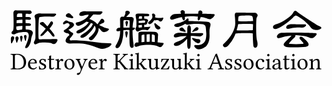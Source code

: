 <svg viewBox="0 0 210 48">
  <path d="M 4.25,35.08
           C 4.25,34.56 4.70,34.30 5.60,34.30
             6.42,34.30 7.14,34.45 7.76,34.76
             8.38,35.06 8.86,35.48 9.20,36.00
             9.54,36.52 9.79,37.08 9.95,37.67
             10.11,38.26 10.19,38.88 10.19,39.53
             10.19,40.31 10.08,40.97 9.86,41.51
             9.65,42.05 9.33,42.46 8.93,42.75
             8.52,43.03 8.08,43.23 7.61,43.36
             7.15,43.48 6.61,43.54 6.00,43.54
             5.27,43.54 4.80,43.47 4.58,43.34
             4.36,43.21 4.25,43.00 4.25,42.72
             4.25,42.72 4.25,35.08 4.25,35.08 Z
           M 1.50,33.74
           C 1.45,33.79 1.43,33.89 1.43,34.03
             1.43,34.17 1.45,34.26 1.50,34.30
             2.10,34.30 2.48,34.38 2.65,34.53
             2.81,34.68 2.90,35.08 2.90,35.72
             2.90,35.72 2.90,42.11 2.90,42.11
             2.90,42.75 2.81,43.15 2.65,43.31
             2.48,43.46 2.10,43.54 1.50,43.54
             1.45,43.60 1.43,43.69 1.43,43.83
             1.43,43.96 1.45,44.06 1.50,44.10
             2.34,44.10 3.03,44.10 3.58,44.10
             3.69,44.10 4.04,44.10 4.64,44.10
             5.24,44.10 5.86,44.10 6.50,44.10
             7.12,44.10 7.71,44.02 8.28,43.87
             8.85,43.72 9.41,43.47 9.95,43.11
             10.48,42.76 10.92,42.25 11.24,41.57
             11.57,40.89 11.73,40.09 11.73,39.15
             11.73,37.66 11.19,36.38 10.12,35.33
             9.05,34.27 7.74,33.74 6.21,33.74
             5.78,33.74 5.28,33.74 4.70,33.74
             4.11,33.74 3.74,33.74 3.57,33.74
             3.05,33.74 2.36,33.74 1.50,33.74 Z
           M 14.74,38.52
           C 14.90,38.24 15.08,38.05 15.28,37.94
             15.47,37.82 15.64,37.75 15.78,37.71
             15.91,37.68 16.05,37.66 16.19,37.66
             16.55,37.66 16.87,37.79 17.13,38.04
             17.39,38.29 17.52,38.72 17.52,39.32
             17.52,39.47 17.44,39.54 17.28,39.54
             17.28,39.54 14.38,39.54 14.38,39.54
             14.46,39.14 14.57,38.80 14.74,38.52 Z
           M 17.69,43.21
           C 17.41,43.34 17.04,43.40 16.60,43.40
             15.90,43.40 15.31,43.02 14.85,42.27
             14.51,41.71 14.34,40.98 14.34,40.10
             14.34,40.10 18.60,40.10 18.60,40.10
             18.79,40.10 18.89,40.01 18.89,39.83
             18.89,38.01 17.99,37.10 16.19,37.10
             15.41,37.10 14.69,37.44 14.01,38.13
             13.33,38.81 12.99,39.71 12.99,40.83
             12.99,41.83 13.24,42.61 13.74,43.18
             14.32,43.86 15.13,44.20 16.19,44.20
             17.29,44.20 18.20,43.73 18.92,42.79
             18.87,42.63 18.76,42.55 18.58,42.55
             18.27,42.87 17.98,43.09 17.69,43.21 Z
           M 20.38,44.13
           C 20.54,44.11 20.68,44.10 20.78,44.10
             20.92,44.10 21.03,44.11 21.10,44.12
             21.55,44.17 22.03,44.20 22.55,44.20
             22.81,44.20 23.07,44.17 23.34,44.11
             23.61,44.05 23.88,43.95 24.16,43.80
             24.43,43.66 24.66,43.46 24.84,43.18
             25.01,42.91 25.10,42.59 25.10,42.22
             25.10,41.28 24.48,40.58 23.23,40.13
             22.64,39.91 22.23,39.71 21.99,39.53
             21.75,39.35 21.63,39.06 21.63,38.67
             21.63,38.36 21.74,38.12 21.97,37.93
             22.20,37.75 22.46,37.66 22.75,37.66
             22.86,37.66 22.98,37.68 23.10,37.71
             23.23,37.74 23.37,37.80 23.54,37.89
             23.71,37.99 23.85,38.14 23.97,38.35
             24.09,38.57 24.18,38.84 24.23,39.16
             24.29,39.20 24.37,39.22 24.49,39.22
             24.61,39.22 24.70,39.20 24.75,39.14
             24.79,38.57 24.82,38.00 24.84,37.43
             24.77,37.41 24.59,37.38 24.31,37.31
             24.02,37.25 23.76,37.20 23.50,37.16
             23.24,37.12 22.99,37.10 22.75,37.10
             22.14,37.10 21.61,37.27 21.16,37.61
             20.72,37.95 20.49,38.37 20.49,38.86
             20.49,39.42 20.63,39.85 20.89,40.15
             21.16,40.46 21.61,40.74 22.25,41.00
             22.90,41.26 23.34,41.50 23.55,41.71
             23.77,41.92 23.88,42.19 23.88,42.54
             23.88,42.90 23.74,43.17 23.46,43.36
             23.18,43.54 22.87,43.64 22.52,43.64
             22.01,43.64 21.64,43.52 21.39,43.29
             21.15,43.06 20.94,42.61 20.77,41.96
             20.71,41.92 20.63,41.90 20.52,41.90
             20.40,41.90 20.32,41.92 20.27,41.97
             20.34,42.87 20.38,43.58 20.38,44.13 Z
           M 26.10,37.41
           C 26.10,37.41 26.10,37.61 26.10,37.61
             26.10,37.67 26.12,37.70 26.18,37.70
             26.18,37.70 27.12,37.70 27.12,37.70
             27.12,37.70 27.12,42.60 27.12,42.60
             27.12,43.67 27.53,44.20 28.36,44.20
             29.16,44.20 29.88,43.84 30.51,43.11
             30.49,42.94 30.39,42.85 30.23,42.85
             29.85,43.15 29.41,43.30 28.92,43.30
             28.72,43.30 28.58,43.18 28.50,42.95
             28.43,42.71 28.39,42.33 28.39,41.80
             28.39,41.80 28.39,37.70 28.39,37.70
             28.39,37.70 30.05,37.70 30.05,37.70
             30.31,37.70 30.43,37.63 30.43,37.50
             30.43,37.50 30.43,37.20 30.43,37.20
             30.43,37.13 30.39,37.10 30.31,37.10
             30.31,37.10 28.39,37.10 28.39,37.10
             28.39,37.10 28.39,36.51 28.39,36.51
             28.39,35.85 28.41,35.32 28.45,34.91
             28.45,34.80 28.41,34.75 28.33,34.75
             28.27,34.76 28.15,34.80 27.97,34.89
             27.80,34.99 27.61,35.06 27.43,35.11
             27.19,35.18 27.08,35.25 27.08,35.32
             27.08,35.35 27.08,35.39 27.08,35.44
             27.09,35.49 27.09,35.55 27.10,35.63
             27.10,35.71 27.11,35.88 27.11,36.13
             27.12,36.39 27.12,36.71 27.12,37.10
             27.12,37.10 26.39,37.10 26.39,37.10
             26.19,37.10 26.10,37.20 26.10,37.41 Z
           M 33.49,37.18
           C 33.44,37.13 33.38,37.10 33.29,37.10
             32.78,37.30 32.12,37.45 31.33,37.55
             31.29,37.67 31.30,37.82 31.36,38.00
             31.81,38.04 32.10,38.12 32.22,38.24
             32.34,38.35 32.40,38.63 32.40,39.07
             32.40,39.07 32.40,42.15 32.40,42.15
             32.40,42.78 32.33,43.17 32.20,43.32
             32.06,43.46 31.73,43.54 31.21,43.54
             31.17,43.60 31.15,43.69 31.15,43.83
             31.15,43.96 31.17,44.06 31.21,44.10
             31.96,44.10 32.57,44.10 33.04,44.10
             33.59,44.10 34.23,44.10 34.98,44.10
             35.03,44.06 35.06,43.97 35.06,43.85
             35.06,43.72 35.03,43.63 34.98,43.58
             34.39,43.54 34.02,43.44 33.88,43.30
             33.74,43.16 33.67,42.77 33.67,42.14
             33.67,42.14 33.67,39.94 33.67,39.94
             33.67,39.62 33.79,39.26 34.05,38.88
             34.41,38.37 34.65,38.11 34.78,38.11
             34.96,38.11 35.09,38.18 35.20,38.32
             35.39,38.57 35.58,38.70 35.78,38.70
             35.97,38.70 36.14,38.62 36.30,38.45
             36.45,38.28 36.53,38.09 36.53,37.88
             36.53,37.69 36.44,37.52 36.28,37.35
             36.11,37.18 35.87,37.10 35.57,37.10
             35.23,37.10 34.90,37.23 34.58,37.49
             34.27,37.75 34.01,38.06 33.79,38.43
             33.74,38.50 33.70,38.53 33.66,38.51
             33.63,38.49 33.61,38.45 33.61,38.40
             33.58,37.71 33.54,37.31 33.49,37.18 Z
           M 38.13,43.17
           C 38.72,43.86 39.55,44.20 40.62,44.20
             41.57,44.20 42.36,43.90 42.97,43.31
             43.66,42.64 44.01,41.76 44.01,40.66
             44.01,40.07 43.90,39.51 43.69,39.00
             43.49,38.48 43.12,38.03 42.59,37.66
             42.06,37.29 41.41,37.10 40.65,37.10
             39.61,37.10 38.77,37.47 38.14,38.20
             37.55,38.89 37.26,39.76 37.26,40.80
             37.26,41.70 37.55,42.49 38.13,43.17 Z
           M 42.04,38.57
           C 42.43,39.17 42.63,40.03 42.63,41.16
             42.63,42.05 42.45,42.69 42.09,43.07
             41.73,43.45 41.31,43.64 40.84,43.64
             40.45,43.64 40.10,43.53 39.80,43.32
             39.50,43.10 39.27,42.82 39.11,42.49
             38.95,42.15 38.83,41.81 38.75,41.46
             38.67,41.12 38.63,40.77 38.63,40.43
             38.63,38.59 39.22,37.66 40.40,37.66
             41.10,37.66 41.64,37.96 42.04,38.57 Z
           M 48.52,45.25
           C 49.63,42.57 50.57,40.37 51.35,38.67
             51.52,38.31 51.69,38.06 51.85,37.92
             52.02,37.77 52.28,37.68 52.65,37.64
             52.70,37.59 52.73,37.51 52.73,37.38
             52.73,37.24 52.70,37.15 52.65,37.10
             52.22,37.10 51.84,37.10 51.51,37.10
             51.18,37.10 50.69,37.10 50.05,37.10
             50.00,37.16 49.98,37.25 49.98,37.38
             49.98,37.51 50.00,37.59 50.05,37.63
             50.38,37.66 50.62,37.73 50.77,37.82
             50.93,37.92 50.95,38.09 50.83,38.35
             50.83,38.35 49.24,42.01 49.24,42.01
             49.12,42.31 48.99,42.30 48.86,42.00
             48.86,42.00 47.44,38.67 47.44,38.67
             47.26,38.34 47.20,38.09 47.25,37.93
             47.31,37.76 47.54,37.66 47.96,37.63
             48.00,37.59 48.02,37.50 48.02,37.37
             48.02,37.24 48.00,37.15 47.96,37.10
             47.17,37.10 46.57,37.10 46.15,37.10
             45.72,37.10 45.28,37.10 44.86,37.10
             44.82,37.16 44.80,37.25 44.80,37.38
             44.80,37.51 44.82,37.59 44.86,37.63
             45.19,37.67 45.43,37.77 45.58,37.91
             45.73,38.05 45.91,38.36 46.12,38.83
             46.12,38.83 47.93,43.05 47.93,43.05
             48.21,43.70 48.28,44.20 48.15,44.57
             47.99,45.03 47.78,45.52 47.53,46.04
             47.36,46.35 47.09,46.50 46.73,46.50
             46.65,46.50 46.57,46.50 46.48,46.50
             46.39,46.50 46.32,46.50 46.26,46.50
             46.06,46.50 45.89,46.58 45.76,46.74
             45.63,46.90 45.56,47.05 45.56,47.20
             45.56,47.37 45.63,47.52 45.78,47.63
             45.92,47.74 46.10,47.80 46.31,47.80
             46.91,47.80 47.43,47.41 47.87,46.64
             48.08,46.25 48.30,45.79 48.52,45.25 Z
           M 55.04,38.52
           C 55.20,38.24 55.38,38.05 55.58,37.94
             55.77,37.82 55.94,37.75 56.08,37.71
             56.21,37.68 56.35,37.66 56.49,37.66
             56.85,37.66 57.17,37.79 57.43,38.04
             57.69,38.29 57.82,38.72 57.82,39.32
             57.82,39.47 57.74,39.54 57.58,39.54
             57.58,39.54 54.68,39.54 54.68,39.54
             54.76,39.14 54.87,38.80 55.04,38.52 Z
           M 57.99,43.21
           C 57.71,43.34 57.34,43.40 56.90,43.40
             56.20,43.40 55.61,43.02 55.15,42.27
             54.81,41.71 54.64,40.98 54.64,40.10
             54.64,40.10 58.90,40.10 58.90,40.10
             59.09,40.10 59.19,40.01 59.19,39.83
             59.19,38.01 58.29,37.10 56.49,37.10
             55.71,37.10 54.99,37.44 54.31,38.13
             53.63,38.81 53.29,39.71 53.29,40.83
             53.29,41.83 53.54,42.61 54.04,43.18
             54.62,43.86 55.43,44.20 56.49,44.20
             57.59,44.20 58.50,43.73 59.22,42.79
             59.17,42.63 59.06,42.55 58.88,42.55
             58.57,42.87 58.28,43.09 57.99,43.21 Z
           M 62.49,37.18
           C 62.44,37.13 62.38,37.10 62.29,37.10
             61.78,37.30 61.12,37.45 60.33,37.55
             60.29,37.67 60.30,37.82 60.36,38.00
             60.81,38.04 61.10,38.12 61.22,38.24
             61.34,38.35 61.40,38.63 61.40,39.07
             61.40,39.07 61.40,42.15 61.40,42.15
             61.40,42.78 61.33,43.17 61.20,43.32
             61.06,43.46 60.73,43.54 60.21,43.54
             60.17,43.60 60.15,43.69 60.15,43.83
             60.15,43.96 60.17,44.06 60.21,44.10
             60.96,44.10 61.57,44.10 62.04,44.10
             62.59,44.10 63.23,44.10 63.98,44.10
             64.03,44.06 64.06,43.97 64.06,43.85
             64.06,43.72 64.03,43.63 63.98,43.58
             63.39,43.54 63.03,43.44 62.88,43.30
             62.74,43.16 62.67,42.77 62.67,42.14
             62.67,42.14 62.67,39.94 62.67,39.94
             62.67,39.62 62.79,39.26 63.05,38.88
             63.41,38.37 63.65,38.11 63.78,38.11
             63.96,38.11 64.09,38.18 64.20,38.32
             64.39,38.57 64.58,38.70 64.78,38.70
             64.97,38.70 65.14,38.62 65.30,38.45
             65.45,38.28 65.53,38.09 65.53,37.88
             65.53,37.69 65.44,37.52 65.28,37.35
             65.11,37.18 64.87,37.10 64.57,37.10
             64.23,37.10 63.90,37.23 63.58,37.49
             63.27,37.75 63.01,38.06 62.79,38.43
             62.74,38.50 62.70,38.53 62.66,38.51
             62.63,38.49 62.61,38.45 62.61,38.40
             62.58,37.71 62.54,37.31 62.49,37.18 Z
           M 72.75,39.15
           C 73.33,39.15 73.78,39.34 74.08,39.73
             74.08,39.73 76.60,42.90 76.60,42.90
             76.94,43.34 77.13,43.71 77.17,44.01
             77.18,44.07 77.21,44.10 77.25,44.10
             77.68,44.10 77.96,44.10 78.11,44.10
             78.49,44.10 79.03,44.10 79.73,44.10
             79.78,44.06 79.81,43.97 79.81,43.85
             79.81,43.72 79.78,43.63 79.73,43.58
             79.53,43.55 79.37,43.53 79.25,43.51
             79.13,43.49 78.99,43.43 78.81,43.33
             78.64,43.22 78.48,43.08 78.33,42.90
             78.33,42.90 74.82,38.75 74.82,38.75
             74.68,38.59 74.61,38.46 74.61,38.35
             74.61,38.21 74.79,37.95 75.17,37.57
             75.17,37.57 77.52,35.16 77.52,35.16
             77.76,34.91 78.00,34.73 78.25,34.59
             78.50,34.46 78.71,34.38 78.88,34.35
             79.05,34.32 79.27,34.29 79.54,34.27
             79.60,34.22 79.62,34.14 79.62,34.01
             79.62,33.88 79.60,33.79 79.54,33.74
             78.88,33.74 78.37,33.74 78.02,33.74
             77.61,33.74 77.01,33.74 76.22,33.74
             76.16,33.79 76.13,33.88 76.13,34.01
             76.14,34.14 76.16,34.23 76.22,34.27
             76.40,34.29 76.54,34.31 76.63,34.33
             76.72,34.34 76.81,34.37 76.90,34.43
             76.98,34.48 77.01,34.56 76.97,34.67
             76.92,34.78 76.82,34.93 76.66,35.10
             76.66,35.10 74.02,37.91 74.02,37.91
             73.67,38.28 73.25,38.49 72.75,38.53
             72.75,38.53 72.75,35.72 72.75,35.72
             72.75,35.08 72.84,34.68 73.00,34.53
             73.16,34.38 73.55,34.30 74.15,34.30
             74.19,34.25 74.21,34.16 74.21,34.02
             74.21,33.89 74.19,33.79 74.15,33.74
             73.17,33.74 72.47,33.74 72.07,33.74
             71.65,33.74 70.96,33.74 70.00,33.74
             69.95,33.79 69.93,33.89 69.93,34.03
             69.93,34.17 69.95,34.26 70.00,34.30
             70.60,34.30 70.98,34.38 71.15,34.53
             71.31,34.68 71.40,35.08 71.40,35.72
             71.40,35.72 71.40,42.11 71.40,42.11
             71.40,42.75 71.31,43.15 71.15,43.31
             70.98,43.46 70.60,43.54 70.00,43.54
             69.95,43.60 69.93,43.69 69.93,43.83
             69.93,43.96 69.95,44.06 70.00,44.10
             70.96,44.10 71.66,44.10 72.08,44.10
             72.50,44.10 73.19,44.10 74.15,44.10
             74.19,44.06 74.21,43.96 74.21,43.83
             74.21,43.69 74.19,43.60 74.15,43.54
             73.55,43.54 73.17,43.46 73.00,43.31
             72.84,43.16 72.75,42.76 72.75,42.12
             72.75,42.12 72.75,39.15 72.75,39.15 Z
           M 81.58,35.13
           C 81.74,35.31 81.92,35.40 82.11,35.40
             82.32,35.40 82.52,35.32 82.68,35.15
             82.85,34.98 82.94,34.81 82.94,34.63
             82.94,34.43 82.86,34.24 82.71,34.07
             82.55,33.89 82.38,33.80 82.17,33.80
             81.98,33.80 81.79,33.88 81.61,34.04
             81.43,34.20 81.34,34.37 81.34,34.57
             81.34,34.77 81.42,34.96 81.58,35.13 Z
           M 82.80,39.00
           C 82.80,38.48 82.82,37.88 82.86,37.21
             82.86,37.14 82.79,37.10 82.65,37.10
             82.18,37.27 81.45,37.43 80.46,37.55
             80.42,37.67 80.43,37.82 80.49,38.00
             80.94,38.04 81.23,38.12 81.35,38.24
             81.47,38.35 81.53,38.63 81.53,39.07
             81.53,39.07 81.53,42.14 81.53,42.14
             81.53,42.78 81.47,43.16 81.34,43.31
             81.21,43.45 80.89,43.54 80.38,43.58
             80.33,43.64 80.31,43.72 80.31,43.85
             80.31,43.98 80.33,44.06 80.38,44.10
             81.08,44.10 81.68,44.10 82.17,44.10
             82.65,44.10 83.24,44.10 83.95,44.10
             84.00,44.06 84.03,43.98 84.03,43.85
             84.03,43.72 84.00,43.64 83.95,43.58
             83.44,43.55 83.12,43.46 82.99,43.31
             82.86,43.16 82.80,42.78 82.80,42.14
             82.80,42.14 82.80,39.00 82.80,39.00 Z
           M 85.39,43.32
           C 85.27,43.46 84.97,43.54 84.50,43.54
             84.45,43.60 84.43,43.69 84.43,43.83
             84.43,43.96 84.45,44.06 84.50,44.10
             85.21,44.10 85.78,44.10 86.22,44.10
             86.69,44.10 87.18,44.10 87.67,44.10
             87.73,44.06 87.75,43.97 87.75,43.85
             87.75,43.72 87.72,43.63 87.67,43.57
             87.32,43.54 87.09,43.44 86.99,43.29
             86.89,43.13 86.84,42.74 86.84,42.10
             86.84,42.10 86.84,40.70 86.84,40.70
             87.16,40.70 87.39,40.73 87.53,40.78
             87.70,40.90 87.87,41.07 88.04,41.31
             88.04,41.31 89.21,42.89 89.21,42.89
             89.63,43.48 89.86,43.86 89.88,44.03
             89.88,44.08 89.90,44.10 89.94,44.10
             90.37,44.10 90.70,44.10 90.93,44.10
             91.38,44.10 91.82,44.10 92.25,44.10
             92.30,44.06 92.33,43.97 92.33,43.85
             92.33,43.72 92.30,43.63 92.25,43.57
             91.92,43.53 91.66,43.46 91.46,43.38
             91.26,43.30 91.06,43.14 90.87,42.89
             90.87,42.89 88.76,40.22 88.76,40.22
             88.68,40.12 88.65,40.05 88.65,39.99
             88.65,39.93 88.67,39.87 88.72,39.83
             88.72,39.83 90.12,38.35 90.12,38.35
             90.50,37.95 91.06,37.71 91.80,37.64
             91.85,37.60 91.88,37.51 91.88,37.38
             91.88,37.25 91.85,37.15 91.80,37.10
             91.31,37.10 90.85,37.10 90.41,37.10
             89.85,37.10 89.33,37.10 88.84,37.10
             88.80,37.16 88.78,37.26 88.78,37.39
             88.78,37.53 88.80,37.62 88.84,37.66
             89.05,37.66 89.21,37.70 89.30,37.77
             89.40,37.84 89.44,37.92 89.42,38.02
             89.40,38.11 89.37,38.19 89.34,38.27
             89.30,38.34 89.26,38.40 89.21,38.47
             88.74,39.06 88.31,39.50 87.93,39.79
             87.55,40.08 87.18,40.24 86.84,40.29
             86.84,40.29 86.84,34.83 86.84,34.83
             86.84,34.15 86.86,33.60 86.90,33.18
             86.90,33.06 86.83,33.00 86.69,33.00
             86.15,33.22 85.41,33.36 84.46,33.43
             84.40,33.63 84.43,33.79 84.55,33.91
             84.84,33.93 85.01,33.94 85.08,33.95
             85.14,33.95 85.23,33.99 85.35,34.07
             85.47,34.15 85.54,34.28 85.55,34.44
             85.57,34.61 85.58,34.87 85.58,35.21
             85.58,35.21 85.58,42.14 85.58,42.14
             85.58,42.77 85.51,43.17 85.39,43.32 Z
           M 98.03,43.29
           C 98.07,43.25 98.12,43.24 98.18,43.24
             98.23,43.24 98.26,43.26 98.28,43.31
             98.30,43.57 98.35,43.89 98.45,44.25
             98.56,44.29 98.66,44.29 98.75,44.25
             99.16,43.92 99.79,43.71 100.64,43.62
             100.69,43.57 100.72,43.50 100.72,43.40
             100.72,43.31 100.69,43.23 100.64,43.18
             100.15,43.14 99.83,43.04 99.69,42.88
             99.54,42.71 99.47,42.42 99.47,42.00
             99.47,42.00 99.47,38.88 99.47,38.88
             99.47,38.56 99.49,38.00 99.53,37.20
             99.53,37.13 99.49,37.10 99.41,37.10
             99.30,37.10 99.11,37.10 98.85,37.10
             98.48,37.10 97.94,37.10 97.21,37.10
             97.16,37.16 97.13,37.26 97.13,37.39
             97.13,37.53 97.16,37.62 97.21,37.66
             97.62,37.66 97.89,37.75 98.01,37.92
             98.14,38.08 98.20,38.43 98.20,38.95
             98.20,38.95 98.20,42.09 98.20,42.09
             98.21,42.36 98.13,42.57 97.95,42.72
             97.37,43.24 96.83,43.50 96.35,43.50
             96.02,43.50 95.72,43.38 95.46,43.14
             95.20,42.91 95.07,42.47 95.07,41.83
             95.07,41.83 95.07,38.88 95.07,38.88
             95.07,38.55 95.09,38.00 95.13,37.20
             95.13,37.13 95.09,37.10 95.01,37.10
             94.90,37.10 94.71,37.10 94.45,37.10
             94.08,37.10 93.54,37.10 92.81,37.10
             92.77,37.16 92.75,37.25 92.75,37.38
             92.75,37.51 92.77,37.59 92.81,37.63
             93.21,37.67 93.47,37.76 93.61,37.93
             93.74,38.09 93.81,38.42 93.81,38.92
             93.81,38.92 93.81,42.01 93.81,42.01
             93.81,42.65 93.97,43.17 94.29,43.58
             94.61,43.99 95.13,44.20 95.87,44.20
             96.52,44.20 97.24,43.90 98.03,43.29 Z
           M 101.94,37.19
           C 101.93,37.74 101.85,38.39 101.70,39.15
             101.87,39.23 102.05,39.25 102.23,39.21
             102.49,38.18 102.93,37.66 103.53,37.66
             103.53,37.66 105.57,37.66 105.57,37.66
             104.55,39.42 103.23,41.39 101.63,43.58
             101.54,43.71 101.49,43.82 101.49,43.90
             101.49,44.03 101.62,44.10 101.86,44.10
             101.86,44.10 106.85,44.10 106.85,44.10
             107.07,43.46 107.24,42.74 107.36,41.95
             107.25,41.87 107.09,41.83 106.88,41.83
             106.88,41.83 106.66,42.31 106.66,42.31
             106.44,42.77 106.23,43.09 106.01,43.27
             105.80,43.45 105.49,43.54 105.10,43.54
             105.10,43.54 102.96,43.54 102.96,43.54
             104.16,42.00 105.44,40.09 106.81,37.81
             107.00,37.49 107.10,37.29 107.10,37.22
             107.10,37.14 107.03,37.10 106.90,37.10
             106.89,37.10 106.83,37.10 106.72,37.10
             106.62,37.10 106.49,37.10 106.34,37.10
             106.19,37.10 106.05,37.10 105.91,37.10
             105.91,37.10 102.98,37.10 102.98,37.10
             102.63,37.10 102.32,37.10 102.03,37.10
             101.97,37.10 101.94,37.13 101.94,37.19 Z
           M 113.33,43.29
           C 113.37,43.25 113.42,43.24 113.48,43.24
             113.53,43.24 113.56,43.26 113.58,43.31
             113.60,43.57 113.65,43.89 113.75,44.25
             113.86,44.29 113.96,44.29 114.05,44.25
             114.46,43.92 115.09,43.71 115.94,43.62
             115.99,43.57 116.02,43.50 116.02,43.40
             116.02,43.31 115.99,43.23 115.94,43.18
             115.45,43.14 115.13,43.04 114.99,42.88
             114.84,42.71 114.77,42.42 114.77,42.00
             114.77,42.00 114.77,38.88 114.77,38.88
             114.77,38.56 114.79,38.00 114.83,37.20
             114.83,37.13 114.79,37.10 114.71,37.10
             114.60,37.10 114.41,37.10 114.15,37.10
             113.78,37.10 113.24,37.10 112.51,37.10
             112.46,37.16 112.43,37.26 112.43,37.39
             112.43,37.53 112.46,37.62 112.51,37.66
             112.92,37.66 113.19,37.75 113.31,37.92
             113.44,38.08 113.50,38.43 113.50,38.95
             113.50,38.95 113.50,42.09 113.50,42.09
             113.51,42.36 113.43,42.57 113.25,42.72
             112.67,43.24 112.13,43.50 111.65,43.50
             111.32,43.50 111.02,43.38 110.76,43.14
             110.50,42.91 110.37,42.47 110.37,41.83
             110.37,41.83 110.37,38.88 110.37,38.88
             110.37,38.55 110.39,38.00 110.43,37.20
             110.43,37.13 110.39,37.10 110.31,37.10
             110.20,37.10 110.01,37.10 109.75,37.10
             109.38,37.10 108.84,37.10 108.11,37.10
             108.07,37.16 108.05,37.25 108.05,37.38
             108.05,37.51 108.07,37.59 108.11,37.63
             108.51,37.67 108.77,37.76 108.91,37.93
             109.04,38.09 109.11,38.42 109.11,38.92
             109.11,38.92 109.11,42.01 109.11,42.01
             109.11,42.65 109.27,43.17 109.59,43.58
             109.91,43.99 110.43,44.20 111.17,44.20
             111.82,44.20 112.54,43.90 113.33,43.29 Z
           M 117.39,43.32
           C 117.27,43.46 116.97,43.54 116.50,43.54
             116.45,43.60 116.43,43.69 116.43,43.83
             116.43,43.96 116.45,44.06 116.50,44.10
             117.21,44.10 117.78,44.10 118.22,44.10
             118.69,44.10 119.18,44.10 119.67,44.10
             119.73,44.06 119.75,43.97 119.75,43.85
             119.75,43.72 119.72,43.63 119.67,43.57
             119.32,43.54 119.09,43.44 118.99,43.29
             118.89,43.13 118.84,42.74 118.84,42.10
             118.84,42.10 118.84,40.70 118.84,40.70
             119.16,40.70 119.39,40.73 119.53,40.78
             119.70,40.90 119.87,41.07 120.04,41.31
             120.04,41.31 121.21,42.89 121.21,42.89
             121.63,43.48 121.86,43.86 121.88,44.03
             121.88,44.08 121.90,44.10 121.94,44.10
             122.37,44.10 122.70,44.10 122.93,44.10
             123.38,44.10 123.82,44.10 124.25,44.10
             124.30,44.06 124.33,43.97 124.33,43.85
             124.33,43.72 124.30,43.63 124.25,43.57
             123.92,43.53 123.66,43.46 123.46,43.38
             123.26,43.30 123.06,43.14 122.87,42.89
             122.87,42.89 120.76,40.22 120.76,40.22
             120.68,40.12 120.65,40.05 120.65,39.99
             120.65,39.93 120.67,39.87 120.72,39.83
             120.72,39.83 122.12,38.35 122.12,38.35
             122.50,37.95 123.06,37.71 123.80,37.64
             123.85,37.60 123.88,37.51 123.88,37.38
             123.88,37.25 123.85,37.15 123.80,37.10
             123.31,37.10 122.85,37.10 122.41,37.10
             121.85,37.10 121.33,37.10 120.84,37.10
             120.80,37.16 120.78,37.26 120.78,37.39
             120.78,37.53 120.80,37.62 120.84,37.66
             121.05,37.66 121.21,37.70 121.30,37.77
             121.40,37.84 121.44,37.92 121.42,38.02
             121.40,38.11 121.37,38.19 121.34,38.27
             121.30,38.34 121.26,38.40 121.21,38.47
             120.74,39.06 120.31,39.50 119.93,39.79
             119.55,40.08 119.18,40.24 118.84,40.29
             118.84,40.29 118.84,34.83 118.84,34.83
             118.84,34.15 118.86,33.60 118.90,33.18
             118.90,33.06 118.83,33.00 118.69,33.00
             118.15,33.22 117.41,33.36 116.46,33.43
             116.40,33.63 116.43,33.79 116.55,33.91
             116.84,33.93 117.01,33.94 117.08,33.95
             117.14,33.95 117.23,33.99 117.35,34.07
             117.47,34.15 117.54,34.28 117.55,34.44
             117.57,34.61 117.58,34.87 117.58,35.21
             117.58,35.21 117.58,42.14 117.58,42.14
             117.58,42.77 117.51,43.17 117.39,43.32 Z
           M 126.08,35.13
           C 126.24,35.31 126.42,35.40 126.61,35.40
             126.82,35.40 127.02,35.32 127.18,35.15
             127.35,34.98 127.44,34.81 127.44,34.63
             127.44,34.43 127.36,34.24 127.21,34.07
             127.05,33.89 126.88,33.80 126.67,33.80
             126.48,33.80 126.29,33.88 126.11,34.04
             125.93,34.20 125.84,34.37 125.84,34.57
             125.84,34.77 125.92,34.96 126.08,35.13 Z
           M 127.30,39.00
           C 127.30,38.48 127.32,37.88 127.36,37.21
             127.36,37.14 127.29,37.10 127.15,37.10
             126.68,37.27 125.95,37.43 124.96,37.55
             124.92,37.67 124.93,37.82 124.99,38.00
             125.44,38.04 125.73,38.12 125.85,38.24
             125.97,38.35 126.03,38.63 126.03,39.07
             126.03,39.07 126.03,42.14 126.03,42.14
             126.03,42.78 125.97,43.16 125.84,43.31
             125.71,43.45 125.39,43.54 124.88,43.58
             124.83,43.64 124.81,43.72 124.81,43.85
             124.81,43.98 124.83,44.06 124.88,44.10
             125.58,44.10 126.18,44.10 126.67,44.10
             127.15,44.10 127.74,44.10 128.45,44.10
             128.50,44.06 128.53,43.98 128.53,43.85
             128.53,43.72 128.50,43.64 128.45,43.58
             127.94,43.55 127.62,43.46 127.49,43.31
             127.36,43.16 127.30,42.78 127.30,42.14
             127.30,42.14 127.30,39.00 127.30,39.00 Z
           M 136.55,39.56
           C 136.49,39.53 136.47,39.47 136.50,39.39
             136.50,39.39 138.14,35.20 138.14,35.20
             138.14,35.20 138.24,35.20 138.24,35.20
             138.24,35.20 139.74,39.60 139.74,39.60
             139.74,39.60 136.91,39.60 136.91,39.60
             136.73,39.60 136.61,39.59 136.55,39.56 Z
           M 136.06,40.57
           C 136.10,40.47 136.16,40.40 136.23,40.36
             136.30,40.32 136.43,40.30 136.62,40.30
             136.62,40.30 140.00,40.30 140.00,40.30
             140.00,40.30 140.93,42.93 140.93,42.93
             140.95,42.98 140.96,43.02 140.97,43.07
             140.97,43.12 140.97,43.16 140.95,43.20
             140.93,43.23 140.92,43.26 140.90,43.29
             140.89,43.31 140.86,43.34 140.81,43.37
             140.77,43.39 140.73,43.41 140.69,43.43
             140.66,43.44 140.60,43.45 140.54,43.46
             140.47,43.47 140.42,43.48 140.37,43.49
             140.33,43.50 140.26,43.51 140.17,43.53
             140.09,43.53 140.02,43.54 139.96,43.54
             139.91,43.54 139.83,43.54 139.74,43.55
             139.70,43.61 139.68,43.70 139.68,43.84
             139.68,43.97 139.70,44.06 139.74,44.10
             140.53,44.10 141.22,44.10 141.83,44.10
             142.31,44.10 142.92,44.10 143.66,44.10
             143.71,44.06 143.74,43.97 143.74,43.85
             143.74,43.72 143.71,43.63 143.66,43.58
             143.40,43.55 143.19,43.52 143.05,43.49
             142.91,43.46 142.76,43.38 142.59,43.26
             142.43,43.13 142.31,42.94 142.22,42.70
             142.22,42.70 138.93,33.58 138.93,33.58
             138.57,33.79 138.28,33.90 138.04,33.90
             138.04,33.90 134.41,42.44 134.41,42.44
             134.22,42.90 134.00,43.20 133.77,43.33
             133.54,43.47 133.22,43.55 132.81,43.58
             132.76,43.63 132.73,43.72 132.73,43.85
             132.73,43.97 132.76,44.06 132.81,44.10
             133.37,44.10 133.84,44.10 134.24,44.10
             134.81,44.10 135.49,44.10 136.29,44.10
             136.33,44.06 136.35,43.98 136.35,43.85
             136.35,43.73 136.33,43.64 136.29,43.59
             136.16,43.57 136.05,43.56 135.98,43.56
             135.91,43.55 135.81,43.54 135.68,43.51
             135.55,43.49 135.46,43.46 135.41,43.43
             135.36,43.40 135.30,43.36 135.22,43.30
             135.14,43.25 135.11,43.18 135.13,43.10
             135.15,43.03 135.17,42.94 135.18,42.83
             135.18,42.83 136.06,40.57 136.06,40.57 Z
           M 144.48,44.13
           C 144.64,44.11 144.78,44.10 144.88,44.10
             145.02,44.10 145.13,44.11 145.20,44.12
             145.65,44.17 146.13,44.20 146.65,44.20
             146.91,44.20 147.17,44.17 147.44,44.11
             147.71,44.05 147.98,43.95 148.26,43.80
             148.53,43.66 148.76,43.46 148.94,43.18
             149.11,42.91 149.20,42.59 149.20,42.22
             149.20,41.28 148.58,40.58 147.33,40.13
             146.74,39.91 146.33,39.71 146.09,39.53
             145.85,39.35 145.72,39.06 145.72,38.67
             145.72,38.36 145.84,38.12 146.07,37.93
             146.30,37.75 146.56,37.66 146.85,37.66
             146.96,37.66 147.08,37.68 147.20,37.71
             147.33,37.74 147.47,37.80 147.64,37.89
             147.81,37.99 147.95,38.14 148.07,38.35
             148.19,38.57 148.28,38.84 148.33,39.16
             148.39,39.20 148.47,39.22 148.59,39.22
             148.71,39.22 148.80,39.20 148.85,39.14
             148.89,38.57 148.92,38.00 148.94,37.43
             148.87,37.41 148.69,37.38 148.41,37.31
             148.12,37.25 147.86,37.20 147.60,37.16
             147.34,37.12 147.09,37.10 146.85,37.10
             146.24,37.10 145.71,37.27 145.26,37.61
             144.82,37.95 144.59,38.37 144.59,38.86
             144.59,39.42 144.72,39.85 144.99,40.15
             145.26,40.46 145.71,40.74 146.35,41.00
             147.00,41.26 147.44,41.50 147.65,41.71
             147.87,41.92 147.98,42.19 147.98,42.54
             147.98,42.90 147.84,43.17 147.56,43.36
             147.28,43.54 146.97,43.64 146.62,43.64
             146.11,43.64 145.74,43.52 145.49,43.29
             145.25,43.06 145.04,42.61 144.87,41.96
             144.81,41.92 144.73,41.90 144.62,41.90
             144.50,41.90 144.42,41.92 144.37,41.97
             144.44,42.87 144.48,43.58 144.48,44.13 Z
           M 150.68,44.13
           C 150.84,44.11 150.98,44.10 151.08,44.10
             151.22,44.10 151.33,44.11 151.40,44.12
             151.85,44.17 152.33,44.20 152.85,44.20
             153.11,44.20 153.37,44.17 153.64,44.11
             153.91,44.05 154.18,43.95 154.46,43.80
             154.73,43.66 154.96,43.46 155.14,43.18
             155.31,42.91 155.40,42.59 155.40,42.22
             155.40,41.28 154.78,40.58 153.53,40.13
             152.94,39.91 152.53,39.71 152.29,39.53
             152.05,39.35 151.93,39.06 151.93,38.67
             151.93,38.36 152.04,38.12 152.27,37.93
             152.50,37.75 152.76,37.66 153.05,37.66
             153.16,37.66 153.28,37.68 153.40,37.71
             153.53,37.74 153.67,37.80 153.84,37.89
             154.01,37.99 154.15,38.14 154.27,38.35
             154.39,38.57 154.48,38.84 154.53,39.16
             154.59,39.20 154.67,39.22 154.79,39.22
             154.91,39.22 155.00,39.20 155.05,39.14
             155.09,38.57 155.12,38.00 155.14,37.43
             155.07,37.41 154.89,37.38 154.61,37.31
             154.32,37.25 154.06,37.20 153.80,37.16
             153.54,37.12 153.29,37.10 153.05,37.10
             152.44,37.10 151.91,37.27 151.46,37.61
             151.02,37.95 150.79,38.37 150.79,38.86
             150.79,39.42 150.93,39.85 151.19,40.15
             151.46,40.46 151.91,40.74 152.55,41.00
             153.20,41.26 153.64,41.50 153.85,41.71
             154.07,41.92 154.18,42.19 154.18,42.54
             154.18,42.90 154.04,43.17 153.76,43.36
             153.48,43.54 153.17,43.64 152.82,43.64
             152.31,43.64 151.94,43.52 151.69,43.29
             151.45,43.06 151.24,42.61 151.07,41.96
             151.01,41.92 150.93,41.90 150.82,41.90
             150.70,41.90 150.62,41.92 150.57,41.97
             150.64,42.87 150.68,43.58 150.68,44.13 Z
           M 157.53,43.17
           C 158.12,43.86 158.95,44.20 160.02,44.20
             160.97,44.20 161.76,43.90 162.37,43.31
             163.06,42.64 163.41,41.76 163.41,40.66
             163.41,40.07 163.30,39.51 163.09,39.00
             162.89,38.48 162.52,38.03 161.99,37.66
             161.46,37.29 160.81,37.10 160.05,37.10
             159.01,37.10 158.17,37.47 157.54,38.20
             156.95,38.89 156.66,39.76 156.66,40.80
             156.66,41.70 156.95,42.49 157.53,43.17 Z
           M 161.44,38.57
           C 161.83,39.17 162.03,40.03 162.03,41.16
             162.03,42.05 161.85,42.69 161.49,43.07
             161.13,43.45 160.71,43.64 160.24,43.64
             159.85,43.64 159.50,43.53 159.20,43.32
             158.90,43.10 158.67,42.82 158.51,42.49
             158.35,42.15 158.23,41.81 158.15,41.46
             158.07,41.12 158.03,40.77 158.03,40.43
             158.03,38.59 158.62,37.66 159.80,37.66
             160.50,37.66 161.04,37.96 161.44,38.57 Z
           M 170.23,42.37
           C 169.68,43.06 169.04,43.40 168.31,43.40
             167.72,43.40 167.21,43.13 166.79,42.58
             166.38,42.03 166.17,41.31 166.17,40.41
             166.17,39.57 166.34,38.90 166.68,38.40
             167.02,37.91 167.46,37.66 167.99,37.66
             168.29,37.66 168.53,37.72 168.70,37.84
             168.86,37.96 168.97,38.09 169.02,38.22
             169.07,38.34 169.11,38.52 169.13,38.75
             169.17,39.13 169.37,39.32 169.74,39.32
             169.93,39.32 170.10,39.26 170.27,39.13
             170.44,39.01 170.52,38.83 170.52,38.61
             170.52,38.16 170.30,37.80 169.86,37.52
             169.43,37.24 168.83,37.10 168.08,37.10
             167.23,37.10 166.47,37.44 165.80,38.13
             165.13,38.81 164.79,39.69 164.79,40.75
             164.79,41.80 165.07,42.64 165.63,43.26
             166.19,43.89 166.97,44.20 167.96,44.20
             168.49,44.20 168.97,44.09 169.38,43.86
             169.80,43.64 170.19,43.22 170.57,42.60
             170.51,42.47 170.40,42.39 170.23,42.37 Z
           M 172.68,35.13
           C 172.84,35.31 173.02,35.40 173.21,35.40
             173.42,35.40 173.62,35.32 173.78,35.15
             173.95,34.98 174.04,34.81 174.04,34.63
             174.04,34.43 173.96,34.24 173.81,34.07
             173.65,33.89 173.48,33.80 173.27,33.80
             173.08,33.80 172.89,33.88 172.71,34.04
             172.53,34.20 172.44,34.37 172.44,34.57
             172.44,34.77 172.52,34.96 172.68,35.13 Z
           M 173.90,39.00
           C 173.90,38.48 173.92,37.88 173.96,37.21
             173.96,37.14 173.89,37.10 173.75,37.10
             173.28,37.27 172.55,37.43 171.56,37.55
             171.52,37.67 171.53,37.82 171.59,38.00
             172.04,38.04 172.33,38.12 172.45,38.24
             172.57,38.35 172.63,38.63 172.63,39.07
             172.63,39.07 172.63,42.14 172.63,42.14
             172.63,42.78 172.57,43.16 172.44,43.31
             172.31,43.45 171.99,43.54 171.48,43.58
             171.43,43.64 171.41,43.72 171.41,43.85
             171.41,43.98 171.43,44.06 171.48,44.10
             172.18,44.10 172.78,44.10 173.27,44.10
             173.75,44.10 174.34,44.10 175.05,44.10
             175.10,44.06 175.13,43.98 175.13,43.85
             175.13,43.72 175.10,43.64 175.05,43.58
             174.54,43.55 174.22,43.46 174.09,43.31
             173.96,43.16 173.90,42.78 173.90,42.14
             173.90,42.14 173.90,39.00 173.90,39.00 Z
           M 179.99,42.48
           C 179.99,42.64 179.91,42.78 179.76,42.89
             179.19,43.36 178.72,43.60 178.35,43.60
             177.98,43.60 177.69,43.48 177.50,43.25
             177.30,43.01 177.21,42.75 177.21,42.47
             177.20,41.56 177.71,40.98 178.72,40.72
             178.72,40.72 179.99,40.39 179.99,40.39
             179.99,40.39 179.99,42.48 179.99,42.48 Z
           M 180.29,43.95
           C 180.44,44.12 180.69,44.20 181.06,44.20
             181.67,44.20 182.18,44.02 182.58,43.66
             182.55,43.42 182.46,43.25 182.31,43.15
             182.10,43.32 181.91,43.40 181.71,43.40
             181.61,43.40 181.52,43.37 181.45,43.31
             181.38,43.25 181.33,43.14 181.30,42.99
             181.27,42.84 181.25,42.71 181.25,42.58
             181.24,42.46 181.24,42.29 181.24,42.06
             181.24,42.06 181.24,39.75 181.24,39.75
             181.24,37.99 180.43,37.10 178.82,37.10
             178.16,37.10 177.56,37.28 177.01,37.65
             176.46,38.01 176.18,38.42 176.18,38.86
             176.18,39.24 176.36,39.44 176.74,39.44
             176.95,39.44 177.13,39.38 177.28,39.26
             177.42,39.14 177.50,39.02 177.50,38.90
             177.49,38.78 177.47,38.68 177.44,38.62
             177.42,38.57 177.41,38.46 177.41,38.32
             177.41,38.10 177.53,37.93 177.78,37.83
             178.03,37.72 178.34,37.66 178.69,37.66
             179.56,37.66 179.99,38.34 179.99,39.70
             179.99,39.81 179.96,39.87 179.89,39.89
             179.89,39.89 178.52,40.22 178.52,40.22
             177.73,40.42 177.09,40.72 176.60,41.12
             176.12,41.52 175.88,41.98 175.88,42.50
             175.88,43.63 176.55,44.20 177.89,44.20
             178.48,44.20 179.06,43.97 179.64,43.50
             179.64,43.50 179.96,43.25 179.96,43.25
             179.96,43.25 179.99,43.25 179.99,43.25
             180.04,43.55 180.14,43.79 180.29,43.95 Z
           M 183.00,37.41
           C 183.00,37.41 183.00,37.61 183.00,37.61
             183.00,37.67 183.02,37.70 183.08,37.70
             183.08,37.70 184.02,37.70 184.02,37.70
             184.02,37.70 184.02,42.60 184.02,42.60
             184.02,43.67 184.43,44.20 185.26,44.20
             186.06,44.20 186.78,43.84 187.41,43.11
             187.39,42.94 187.29,42.85 187.13,42.85
             186.75,43.15 186.31,43.30 185.82,43.30
             185.62,43.30 185.48,43.18 185.40,42.95
             185.33,42.71 185.29,42.33 185.29,41.80
             185.29,41.80 185.29,37.70 185.29,37.70
             185.29,37.70 186.95,37.70 186.95,37.70
             187.21,37.70 187.33,37.63 187.33,37.50
             187.33,37.50 187.33,37.20 187.33,37.20
             187.33,37.13 187.29,37.10 187.21,37.10
             187.21,37.10 185.29,37.10 185.29,37.10
             185.29,37.10 185.29,36.51 185.29,36.51
             185.29,35.85 185.31,35.32 185.35,34.91
             185.35,34.80 185.31,34.75 185.23,34.75
             185.17,34.76 185.05,34.80 184.87,34.89
             184.70,34.99 184.51,35.06 184.33,35.11
             184.09,35.18 183.98,35.25 183.98,35.32
             183.98,35.35 183.98,35.39 183.98,35.44
             183.99,35.49 183.99,35.55 184.00,35.63
             184.00,35.71 184.01,35.88 184.01,36.13
             184.02,36.39 184.02,36.71 184.02,37.10
             184.02,37.10 183.29,37.10 183.29,37.10
             183.09,37.10 183.00,37.20 183.00,37.41 Z
           M 189.38,35.13
           C 189.54,35.31 189.72,35.40 189.91,35.40
             190.12,35.40 190.32,35.32 190.48,35.15
             190.65,34.98 190.74,34.81 190.74,34.63
             190.74,34.43 190.66,34.24 190.51,34.07
             190.35,33.89 190.18,33.80 189.97,33.80
             189.78,33.80 189.59,33.88 189.41,34.04
             189.23,34.20 189.14,34.37 189.14,34.57
             189.14,34.77 189.22,34.96 189.38,35.13 Z
           M 190.60,39.00
           C 190.60,38.48 190.62,37.88 190.66,37.21
             190.66,37.14 190.59,37.10 190.45,37.10
             189.98,37.27 189.25,37.43 188.26,37.55
             188.22,37.67 188.23,37.82 188.29,38.00
             188.74,38.04 189.03,38.12 189.15,38.24
             189.27,38.35 189.33,38.63 189.33,39.07
             189.33,39.07 189.33,42.14 189.33,42.14
             189.33,42.78 189.27,43.16 189.14,43.31
             189.01,43.45 188.69,43.54 188.18,43.58
             188.13,43.64 188.11,43.72 188.11,43.85
             188.11,43.98 188.13,44.06 188.18,44.10
             188.88,44.10 189.48,44.10 189.97,44.10
             190.45,44.10 191.04,44.10 191.75,44.10
             191.80,44.06 191.83,43.98 191.83,43.85
             191.83,43.72 191.80,43.64 191.75,43.58
             191.24,43.55 190.92,43.46 190.79,43.31
             190.66,43.16 190.60,42.78 190.60,42.14
             190.60,42.14 190.60,39.00 190.60,39.00 Z
           M 193.53,43.17
           C 194.12,43.86 194.95,44.20 196.02,44.20
             196.97,44.20 197.76,43.90 198.37,43.31
             199.06,42.64 199.41,41.76 199.41,40.66
             199.41,40.07 199.30,39.51 199.09,39.00
             198.89,38.48 198.52,38.03 197.99,37.66
             197.46,37.29 196.81,37.10 196.05,37.10
             195.01,37.10 194.17,37.47 193.54,38.20
             192.95,38.89 192.66,39.76 192.66,40.80
             192.66,41.70 192.95,42.49 193.53,43.17 Z
           M 197.44,38.57
           C 197.83,39.17 198.03,40.03 198.03,41.16
             198.03,42.05 197.85,42.69 197.49,43.07
             197.13,43.45 196.71,43.64 196.24,43.64
             195.85,43.64 195.50,43.53 195.20,43.32
             194.90,43.10 194.67,42.82 194.51,42.49
             194.35,42.15 194.23,41.81 194.15,41.46
             194.07,41.12 194.03,40.77 194.03,40.43
             194.03,38.59 194.62,37.66 195.80,37.66
             196.50,37.66 197.04,37.96 197.44,38.57 Z
           M 202.85,38.40
           C 202.83,37.71 202.79,37.31 202.73,37.18
             202.68,37.13 202.61,37.10 202.53,37.10
             202.01,37.30 201.35,37.45 200.56,37.55
             200.52,37.67 200.53,37.82 200.59,38.00
             201.05,38.04 201.33,38.12 201.45,38.24
             201.58,38.35 201.64,38.63 201.64,39.07
             201.64,39.07 201.64,42.14 201.64,42.14
             201.64,42.78 201.58,43.16 201.45,43.31
             201.33,43.45 201.01,43.54 200.51,43.58
             200.47,43.64 200.45,43.72 200.45,43.85
             200.45,43.98 200.47,44.06 200.51,44.10
             201.16,44.10 201.75,44.10 202.28,44.10
             202.70,44.10 203.23,44.10 203.87,44.10
             203.92,44.06 203.94,43.97 203.94,43.85
             203.94,43.72 203.91,43.63 203.87,43.58
             203.45,43.53 203.18,43.44 203.06,43.29
             202.95,43.14 202.90,42.75 202.90,42.12
             202.90,42.12 202.90,39.51 202.90,39.51
             202.90,39.27 202.99,39.04 203.17,38.84
             203.82,38.21 204.47,37.90 205.12,37.90
             205.49,37.90 205.77,38.09 205.98,38.48
             206.10,38.73 206.16,39.14 206.16,39.70
             206.16,39.70 206.16,42.12 206.16,42.12
             206.16,42.75 206.11,43.14 205.99,43.29
             205.88,43.44 205.61,43.54 205.17,43.58
             205.13,43.62 205.11,43.70 205.11,43.83
             205.11,43.96 205.13,44.05 205.17,44.10
             205.81,44.10 206.36,44.10 206.80,44.10
             207.29,44.10 207.86,44.10 208.50,44.10
             208.54,44.06 208.56,43.97 208.56,43.85
             208.56,43.72 208.54,43.63 208.50,43.58
             208.03,43.53 207.73,43.44 207.61,43.29
             207.49,43.14 207.43,42.76 207.43,42.13
             207.43,42.13 207.43,39.77 207.43,39.77
             207.43,38.73 207.28,38.02 207.00,37.64
             206.72,37.28 206.28,37.10 205.67,37.10
             204.68,37.10 203.80,37.53 203.05,38.40
             202.91,38.54 202.85,38.54 202.85,38.40 Z
           M 2.24,22.15
           C 2.63,21.95 2.98,21.95 3.29,22.19
             3.64,22.43 3.85,22.75 3.85,23.07
             3.85,23.38 3.71,23.83 3.40,24.47
             3.08,25.06 2.73,25.76 2.38,26.43
             2.27,26.63 2.13,26.78 2.03,26.81
             1.89,26.81 1.78,26.74 1.78,26.57
             1.75,26.35 1.68,26.18 1.65,26.00
             1.58,25.03 1.54,24.12 1.61,23.24
             1.61,22.82 1.82,22.43 2.24,22.15 Z
           M 5.04,22.33
           C 5.39,22.02 5.74,21.95 6.05,22.15
             6.40,22.37 6.65,22.65 6.72,22.93
             6.79,23.20 6.72,23.59 6.51,24.15
             6.30,24.71 6.05,25.34 5.85,25.97
             5.81,26.18 5.70,26.32 5.60,26.35
             5.46,26.39 5.35,26.32 5.32,26.22
             5.32,26.22 5.11,25.65 5.11,25.65
             4.90,24.88 4.69,24.15 4.62,23.38
             4.55,23.00 4.69,22.61 5.04,22.33 Z
           M 12.46,17.53
           C 13.90,17.68 14.88,17.95 15.37,18.23
             16.03,18.80 16.28,19.32 16.20,19.85
             16.20,20.16 16.03,20.72 15.68,21.53
             15.37,22.30 15.12,23.31 15.02,24.43
             14.91,25.58 14.49,26.88 13.72,28.28
             13.13,29.37 12.43,29.93 11.73,29.93
             11.06,29.93 10.92,29.47 11.30,28.70
             12.74,25.45 13.48,23.07 13.55,21.56
             13.40,20.51 13.13,19.85 12.67,19.50
             12.53,19.32 11.90,19.18 10.95,19.15
             10.01,19.07 8.78,19.22 7.38,19.50
             5.98,19.78 5.00,20.16 4.52,20.48
             3.50,20.90 2.73,20.83 2.24,20.33
             1.75,19.81 2.00,19.11 2.90,18.38
             3.22,18.10 3.40,16.55 3.40,13.75
             3.40,10.95 3.33,8.68 3.25,7.03
             3.22,6.20 3.36,5.60 3.68,5.22
             4.03,4.83 4.38,4.65 4.73,4.69
             5.11,4.69 5.39,4.76 5.46,4.76
             6.13,4.76 7.49,4.80 9.45,4.80
             9.45,4.80 14.18,4.80 14.18,4.80
             14.53,4.80 14.88,5.00 15.19,5.43
             15.54,5.85 15.54,6.23 15.23,6.62
             14.91,7.00 14.25,7.18 13.27,7.14
             13.27,7.14 11.55,7.00 11.55,7.00
             11.48,7.38 11.38,8.15 11.38,9.17
             11.69,9.17 12.11,9.20 12.50,9.20
             13.65,9.17 14.42,9.28 14.67,9.55
             14.95,9.83 15.05,10.15 14.91,10.47
             14.80,10.82 14.35,11.03 13.55,11.03
             12.78,11.03 12.00,10.99 11.34,10.99
             11.34,11.45 11.38,11.93 11.38,12.50
             11.38,12.50 11.38,13.27 11.38,13.27
             11.69,13.27 12.11,13.30 12.50,13.30
             13.65,13.27 14.42,13.37 14.67,13.65
             14.95,13.93 15.05,14.25 14.91,14.60
             14.80,14.91 14.35,15.12 13.55,15.12
             12.81,15.12 12.04,15.08 11.41,15.08
             11.41,16.24 11.45,17.08 11.52,17.50
             11.80,17.50 12.15,17.53 12.46,17.53 Z
           M 5.46,11.30
           C 5.43,11.90 5.35,12.63 5.35,13.33
             5.78,13.23 6.33,13.20 7.07,13.23
             7.07,13.23 9.28,13.23 9.28,13.23
             9.28,12.92 9.31,12.57 9.31,12.22
             9.31,11.76 9.28,11.34 9.28,10.99
             8.12,10.99 7.14,11.10 6.37,11.23
             6.02,11.30 5.70,11.30 5.46,11.30 Z
           M 5.25,15.40
           C 5.25,15.89 5.18,16.38 5.18,16.90
             5.25,17.71 5.70,18.06 6.44,17.92
             7.35,17.75 8.26,17.60 9.07,17.53
             9.07,17.50 9.13,17.40 9.13,17.32
             9.20,16.90 9.28,16.13 9.28,15.08
             8.12,15.08 7.14,15.19 6.37,15.33
             5.92,15.40 5.53,15.40 5.25,15.40 Z
           M 9.10,7.03
           C 9.10,6.97 9.07,6.86 9.07,6.83
             7.35,6.75 6.37,6.79 6.13,7.00
             5.74,7.28 5.53,7.88 5.60,8.78
             5.60,8.93 5.57,9.07 5.57,9.20
             5.92,9.13 6.44,9.13 7.07,9.13
             7.07,9.13 9.24,9.13 9.24,9.13
             9.20,8.12 9.13,7.38 9.10,7.03 Z
           M 7.98,21.91
           C 8.26,21.67 8.54,21.60 8.78,21.73
             9.07,21.88 9.24,22.05 9.31,22.26
             9.38,22.54 9.38,23.00 9.24,23.52
             9.10,24.08 8.89,24.71 8.75,25.38
             8.75,25.52 8.65,25.65 8.58,25.69
             8.50,25.73 8.40,25.69 8.33,25.55
             8.30,25.41 8.22,25.27 8.15,25.13
             7.95,24.33 7.77,23.48 7.70,22.75
             7.63,22.43 7.73,22.12 7.98,21.91 Z
           M 10.60,21.38
           C 10.82,21.10 11.13,21.03 11.41,21.18
             11.65,21.28 11.87,21.49 11.93,21.70
             12.04,21.95 12.04,22.37 11.93,22.93
             11.83,23.45 11.69,24.12 11.62,24.82
             11.58,24.92 11.52,25.06 11.45,25.13
             11.38,25.17 11.27,25.13 11.20,24.99
             11.13,24.85 11.06,24.75 10.99,24.64
             10.71,23.83 10.50,23.03 10.36,22.26
             10.29,21.95 10.40,21.67 10.60,21.38 Z
           M 21.38,14.28
           C 20.97,14.03 20.83,13.68 20.97,13.27
             21.10,12.88 21.53,12.63 22.12,12.57
             22.75,12.50 23.31,12.63 23.66,13.02
             24.15,13.48 24.92,14.35 25.93,15.43
             26.60,14.56 27.23,13.65 27.72,12.88
             28.18,12.11 28.70,11.90 29.23,12.28
             29.75,12.70 29.82,13.27 29.47,14.00
             29.12,14.67 28.42,15.65 27.48,16.73
             27.40,16.77 27.33,16.83 27.30,16.90
             28.18,17.92 29.15,19.04 30.10,20.30
             30.52,20.90 30.70,21.42 30.66,21.77
             30.63,22.08 30.42,22.30 30.07,22.30
             29.72,22.30 29.30,22.02 28.98,21.60
             28.18,20.51 27.20,19.39 26.08,18.27
             25.34,19.00 24.50,19.95 23.52,20.90
             23.07,21.32 22.61,21.63 22.23,21.80
             21.84,21.98 21.53,21.95 21.35,21.70
             21.18,21.42 21.32,21.00 21.80,20.51
             22.89,19.25 23.90,18.03 24.82,16.94
             23.52,15.82 22.37,14.88 21.38,14.28 Z
           M 31.78,7.42
           C 31.71,7.77 31.36,8.19 30.73,8.61
             30.13,8.96 29.37,9.07 28.53,8.93
             27.44,8.82 25.93,8.82 24.12,8.89
             22.54,8.96 21.35,9.13 20.51,9.35
             20.51,9.42 20.48,9.55 20.44,9.66
             20.33,10.05 20.20,10.85 20.13,12.04
             20.02,14.21 19.92,16.17 19.92,17.88
             19.92,19.60 19.92,21.14 19.98,22.50
             19.98,23.45 20.20,24.01 20.58,24.05
             21.25,24.05 22.26,24.05 23.59,23.98
             23.59,23.98 26.88,23.98 26.88,23.98
             27.72,23.98 28.56,23.94 29.26,23.90
             30.03,23.87 30.52,23.83 30.70,23.83
             30.70,23.83 31.43,23.83 31.43,23.83
             32.58,23.77 32.97,24.22 32.48,25.17
             32.02,26.18 31.40,26.81 30.77,27.05
             30.13,27.30 29.43,27.20 28.84,26.78
             28.49,26.57 27.65,26.35 26.35,26.28
             25.10,26.18 23.83,26.15 22.61,26.15
             21.03,26.22 19.85,26.50 19.07,26.95
             18.34,27.40 17.75,27.51 17.47,27.27
             17.15,27.02 16.94,26.67 16.90,26.32
             16.90,26.00 17.08,25.48 17.43,24.85
             17.75,24.25 17.95,23.48 17.95,22.68
             17.95,22.68 17.95,12.60 17.95,12.60
             17.95,11.58 17.85,10.64 17.68,9.90
             17.64,9.77 17.57,9.55 17.53,9.38
             17.29,9.00 17.32,8.54 17.57,8.05
             17.88,7.53 18.52,7.18 19.32,6.97
             20.16,6.79 21.00,6.75 21.84,6.83
             22.02,6.83 22.93,6.86 24.36,6.86
             24.36,6.86 30.45,6.86 30.45,6.86
             31.40,6.86 31.85,7.07 31.78,7.42 Z
           M 42.63,8.54
           C 43.15,9.07 43.33,9.48 43.12,9.73
             42.95,9.98 42.49,10.01 41.86,9.87
             41.23,9.73 40.53,9.59 39.83,9.48
             39.10,9.35 38.57,9.10 38.36,8.78
             38.15,8.43 38.15,8.02 38.36,7.67
             38.53,7.32 38.88,7.03 39.34,6.83
             39.76,6.62 40.22,6.58 40.60,6.72
             40.92,6.86 41.23,7.07 41.37,7.32
             41.68,7.67 42.14,8.12 42.63,8.54 Z
           M 42.63,12.78
           C 43.47,13.37 43.78,14.07 43.61,14.70
             43.58,15.08 43.05,15.68 42.14,16.38
             41.44,16.90 40.70,17.36 39.93,17.64
             40.28,17.88 40.74,18.30 41.23,18.80
             41.44,19.00 41.68,19.15 41.90,19.25
             42.53,19.46 42.95,19.78 43.08,20.13
             43.23,20.48 43.08,20.86 42.70,21.28
             42.35,21.91 41.93,22.40 41.51,22.82
             41.09,23.20 40.81,23.55 40.78,23.87
             40.74,24.57 41.05,24.85 41.83,24.75
             42.95,24.68 45.01,24.71 47.88,24.85
             50.78,24.95 53.90,25.34 57.15,25.87
             60.45,26.35 63.80,26.67 67.20,26.67
             68.15,26.67 68.63,26.81 68.63,27.16
             68.63,27.51 68.32,27.97 67.69,28.53
             67.06,29.08 65.94,29.61 64.47,30.10
             63.00,30.59 61.60,30.55 60.30,30.00
             55.51,28.14 51.73,27.09 49.03,26.88
             46.34,26.67 43.65,26.67 40.98,26.92
             40.39,26.95 39.73,26.81 39.13,26.50
             38.50,26.22 38.15,25.76 38.08,25.23
             38.01,24.78 38.18,24.12 38.57,23.42
             38.85,22.89 39.34,22.26 39.93,21.73
             40.43,21.53 40.63,21.18 40.50,20.79
             40.35,20.44 39.90,20.16 39.20,20.05
             38.50,19.92 37.90,19.67 37.48,19.39
             37.00,19.15 36.78,18.83 36.85,18.45
             36.93,18.03 37.31,17.68 37.87,17.50
             37.87,17.50 37.90,17.43 37.98,17.40
             38.05,17.32 38.22,17.22 38.36,17.15
             38.92,16.77 39.45,16.28 39.93,15.82
             40.43,15.33 40.74,14.88 40.74,14.63
             40.81,14.21 40.46,13.72 39.65,13.23
             39.38,13.23 39.03,13.27 38.68,13.37
             38.33,13.48 37.90,13.72 37.38,14.00
             36.61,14.14 36.30,13.93 36.37,13.40
             36.43,12.92 36.82,12.35 37.52,11.87
             38.15,11.38 38.78,11.30 39.30,11.65
             39.80,12.00 40.63,12.35 41.72,12.60
             42.18,12.60 42.49,12.70 42.63,12.78 Z
           M 62.68,5.98
           C 62.62,6.40 62.23,6.83 61.60,7.25
             61.00,7.63 60.17,7.73 59.29,7.60
             58.45,7.53 57.50,7.45 56.42,7.45
             56.35,7.63 56.21,7.80 56.10,7.95
             55.68,8.43 55.16,9.10 54.46,9.87
             54.46,9.87 53.76,10.57 53.76,10.57
             54.53,10.71 55.44,11.13 56.45,11.69
             57.65,12.39 58.55,13.13 59.12,13.86
             59.15,13.90 59.22,14.00 59.25,14.07
             59.29,14.00 59.40,13.90 59.50,13.79
             59.50,13.79 61.60,10.68 61.60,10.68
             62.02,10.22 62.55,10.18 63.10,10.64
             63.67,11.13 63.95,11.69 63.91,12.15
             63.84,12.63 63.45,13.02 62.83,13.27
             62.55,13.33 61.92,13.65 61.08,14.14
             60.83,14.21 60.58,14.35 60.45,14.45
             60.58,14.53 60.80,14.63 60.97,14.77
             61.22,14.91 61.50,15.08 61.81,15.23
             62.16,15.33 62.65,15.54 63.18,15.82
             63.77,16.10 64.30,16.31 64.78,16.48
             65.24,16.63 65.77,16.80 66.40,16.87
             67.03,17.01 67.13,17.36 66.75,17.82
             66.36,18.30 65.66,18.76 64.61,19.07
             63.63,19.43 62.72,19.22 62.02,18.52
             62.02,18.52 60.80,17.12 60.80,17.12
             60.55,16.87 60.30,16.63 60.10,16.48
             60.17,17.25 59.99,18.20 59.68,19.22
             59.25,20.33 58.52,21.53 57.54,22.75
             56.60,24.05 55.75,24.68 55.16,24.68
             54.57,24.68 54.04,24.40 53.73,23.94
             53.38,23.52 53.58,23.00 54.35,22.43
             54.74,22.15 55.30,21.67 55.97,20.93
             56.63,20.27 57.15,19.53 57.54,18.87
             57.89,18.17 58.13,17.53 58.13,17.01
             58.13,16.31 57.89,15.65 57.37,14.91
             57.30,15.15 57.12,15.43 56.98,15.68
             56.38,16.90 55.44,18.17 54.35,19.39
             53.23,20.62 52.12,21.63 51.07,22.30
             50.02,22.93 49.21,23.17 48.65,23.03
             48.13,22.89 47.92,22.58 47.95,22.12
             47.95,21.70 48.40,21.18 49.25,20.68
             50.78,19.88 52.25,18.80 53.58,17.50
             54.95,16.17 55.83,14.95 56.25,13.75
             56.03,13.62 55.75,13.44 55.55,13.33
             55.37,13.23 55.13,13.16 54.92,13.09
             54.81,13.40 54.57,13.79 54.28,14.14
             53.62,15.15 52.68,16.20 51.59,17.25
             50.50,18.27 49.42,19.04 48.37,19.60
             47.28,20.09 46.45,20.27 45.92,20.05
             45.40,19.88 45.22,19.53 45.25,19.07
             45.33,18.69 45.85,18.20 46.69,17.78
             48.20,17.18 49.63,16.31 51.03,15.30
             52.18,14.38 53.03,13.44 53.52,12.57
             52.82,12.39 52.25,12.32 51.77,12.28
             51.77,12.28 51.55,12.50 51.55,12.50
             50.33,13.44 49.00,14.28 47.63,14.84
             46.90,15.15 46.27,15.15 45.78,14.88
             45.29,14.63 44.98,14.18 44.83,13.65
             44.70,13.16 45.01,12.81 45.75,12.70
             46.34,12.63 47.00,12.46 47.78,12.18
             48.51,11.93 49.35,11.55 50.15,11.06
             51.00,10.57 51.66,10.05 52.22,9.52
             52.71,8.96 53.10,8.54 53.23,8.19
             53.23,8.19 53.48,7.60 53.48,7.60
             51.98,7.70 50.82,7.91 50.05,8.19
             48.62,8.58 47.74,8.58 47.43,8.15
             47.08,7.73 47.08,7.25 47.43,6.68
             47.74,6.13 48.33,5.74 49.25,5.53
             50.08,5.35 51.00,5.32 51.83,5.39
             52.08,5.39 53.03,5.43 54.60,5.43
             54.60,5.43 61.28,5.43 61.28,5.43
             62.30,5.43 62.72,5.63 62.68,5.98 Z
           M 93.59,7.28
           C 93.83,7.49 93.90,7.80 93.80,8.15
             93.70,8.50 93.28,8.68 92.50,8.68
             92.50,8.68 90.48,8.68 90.48,8.68
             90.48,8.78 90.48,9.07 90.51,9.42
             90.51,9.42 90.51,10.29 90.51,10.29
             91.42,10.29 92.05,10.40 92.37,10.60
             92.72,10.82 92.96,11.06 93.03,11.27
             93.10,11.48 93.07,11.73 92.93,11.97
             92.82,12.18 92.72,12.39 92.68,12.53
             92.54,13.20 92.26,13.75 91.98,14.07
             91.73,14.35 91.32,14.42 90.83,14.35
             90.72,14.32 90.58,14.28 90.51,14.35
             90.48,14.49 90.48,14.80 90.48,15.30
             90.48,15.30 90.48,15.89 90.48,15.89
             91.18,15.89 91.73,15.85 92.08,15.85
             92.54,15.85 93.00,15.82 93.35,15.75
             93.73,15.68 94.05,15.61 94.18,15.58
             94.36,15.54 94.50,15.58 94.53,15.65
             94.57,15.75 94.36,16.13 93.94,16.77
             93.48,17.40 93.07,17.82 92.72,17.95
             92.61,18.03 92.43,17.99 92.26,17.92
             92.08,17.85 91.73,17.78 91.21,17.75
             90.68,17.71 90.13,17.71 89.57,17.75
             89.00,17.78 88.55,17.88 88.20,17.99
             87.85,18.10 87.57,18.23 87.43,18.38
             86.80,18.73 86.28,18.90 86.03,18.90
             85.75,18.90 85.43,18.69 85.12,18.27
             84.84,17.85 84.67,17.47 84.67,17.15
             84.67,16.83 84.77,16.55 84.91,16.35
             85.19,15.82 85.33,15.02 85.26,14.10
             85.33,12.46 85.26,11.13 85.05,10.22
             84.88,9.38 84.80,8.78 84.84,8.50
             84.63,8.08 84.70,7.67 85.05,7.32
             85.40,7.00 86.17,6.86 87.33,6.90
             88.76,6.90 90.20,6.97 91.53,6.97
             92.61,6.93 93.35,7.03 93.59,7.28 Z
           M 87.64,16.17
           C 87.95,16.10 88.41,16.07 88.97,16.03
             88.97,15.96 88.97,15.65 88.93,15.19
             88.93,15.19 88.93,14.38 88.93,14.38
             88.93,14.35 88.93,14.32 88.90,14.38
             88.55,14.38 88.03,14.49 87.43,14.60
             87.43,14.60 86.70,14.60 86.70,14.60
             86.70,15.54 86.77,16.10 86.83,16.24
             86.87,16.31 87.18,16.28 87.64,16.17 Z
           M 87.01,9.28
           C 86.94,9.52 86.83,9.94 86.83,10.43
             87.08,10.36 87.43,10.36 87.75,10.36
             87.75,10.36 88.93,10.36 88.93,10.36
             88.93,10.29 88.97,10.25 88.97,10.18
             88.97,10.18 88.97,9.31 88.97,9.31
             88.97,9.03 88.93,8.78 88.93,8.68
             88.23,8.68 87.57,8.72 87.08,8.78
             87.08,8.89 87.05,9.07 87.01,9.28 Z
           M 86.77,13.16
           C 87.01,13.13 87.36,13.13 87.75,13.16
             87.95,13.16 88.34,13.13 88.80,13.13
             89.22,13.13 89.70,13.05 90.20,13.05
             90.51,13.05 90.75,12.98 90.83,12.92
             91.00,12.74 91.10,12.35 91.10,11.83
             91.10,11.76 91.10,11.69 91.03,11.65
             90.97,11.58 90.75,11.52 90.55,11.48
             89.98,11.48 89.43,11.55 89.00,11.55
             88.55,11.58 87.95,11.69 87.43,11.80
             87.15,11.83 86.90,11.87 86.77,11.87
             86.77,11.87 86.77,12.98 86.77,12.98
             86.77,12.98 86.77,13.16 86.77,13.16 Z
           M 97.40,13.33
           C 97.62,13.20 97.86,13.23 98.14,13.51
             98.77,14.07 99.61,14.77 100.66,15.54
             101.29,16.03 101.43,16.48 101.15,16.87
             100.87,17.22 100.42,17.47 99.78,17.50
             99.19,17.53 98.63,17.18 98.07,16.48
             97.86,16.10 97.58,15.33 97.27,14.25
             97.13,13.83 97.20,13.48 97.40,13.33 Z
           M 99.19,19.78
           C 99.58,20.13 99.75,20.65 99.72,21.38
             99.65,21.73 99.61,22.19 99.61,22.75
             99.61,23.31 99.54,24.22 99.43,25.38
             99.43,25.58 99.37,25.83 99.37,26.04
             99.37,26.04 102.93,26.46 102.93,26.46
             103.50,26.53 103.57,26.88 103.25,27.44
             102.90,27.97 102.48,28.53 102.03,28.95
             101.57,29.33 100.94,29.37 100.24,29.08
             99.33,28.67 98.53,28.35 97.75,28.18
             97.02,27.97 95.97,27.83 94.60,27.75
             93.24,27.72 91.91,27.72 90.58,27.79
             89.28,27.90 88.34,28.07 87.71,28.21
             87.15,28.38 86.59,28.60 86.17,28.80
             85.33,29.23 84.63,29.19 84.21,28.67
             83.79,28.14 83.86,27.48 84.49,26.70
             84.80,26.32 85.30,26.11 85.78,26.15
             85.93,26.15 86.20,26.11 86.63,26.11
             86.63,25.90 86.63,25.62 86.59,25.34
             86.59,25.34 86.59,20.79 86.59,20.79
             86.59,20.09 86.73,19.57 87.01,19.32
             87.29,19.07 88.06,18.97 89.22,18.97
             92.26,18.90 95.03,18.97 97.44,19.11
             98.21,19.18 98.84,19.43 99.19,19.78 Z
           M 95.55,25.73
           C 95.55,25.73 97.51,25.83 97.51,25.83
             97.51,25.83 97.51,25.23 97.51,25.23
             97.55,24.29 97.55,23.38 97.55,22.61
             97.55,21.80 97.48,21.35 97.44,21.32
             97.16,21.03 96.53,20.79 95.65,20.72
             95.58,21.28 95.55,22.15 95.55,23.38
             95.55,23.38 95.55,25.73 95.55,25.73 Z
           M 92.12,25.69
           C 92.12,25.69 94.01,25.69 94.01,25.69
             94.08,25.41 94.15,24.57 94.15,23.20
             94.15,21.88 94.15,21.00 94.12,20.65
             93.73,20.65 93.31,20.68 92.89,20.68
             92.89,20.68 92.12,20.68 92.12,20.68
             92.05,21.10 92.05,21.98 92.05,23.31
             92.05,24.53 92.08,25.34 92.12,25.69 Z
           M 90.55,20.83
           C 89.46,20.93 88.87,21.14 88.76,21.35
             88.76,21.42 88.69,21.84 88.69,22.58
             88.69,22.58 88.69,24.88 88.69,24.88
             88.69,25.27 88.65,25.65 88.58,25.97
             88.80,25.97 89.08,25.90 89.35,25.90
             89.74,25.83 90.16,25.80 90.55,25.80
             90.55,25.73 90.58,25.65 90.58,25.62
             90.65,25.27 90.65,24.47 90.65,23.17
             90.65,22.02 90.62,21.25 90.55,20.83 Z
           M 93.10,13.27
           C 93.03,13.02 93.10,12.70 93.35,12.46
             93.87,12.08 94.33,11.69 94.68,11.34
             94.99,10.99 95.30,10.64 95.45,10.40
             95.58,10.22 95.76,9.94 95.83,9.70
             95.90,9.42 95.97,9.17 95.97,8.96
             95.90,8.50 95.80,8.08 95.73,7.84
             95.65,7.60 95.65,7.32 95.76,7.14
             95.90,6.93 96.18,6.83 96.57,6.86
             96.98,6.86 97.33,7.14 97.62,7.53
             97.86,7.95 97.93,8.37 97.79,8.78
             97.72,8.93 97.68,9.17 97.65,9.42
             97.90,9.48 98.21,9.59 98.56,9.66
             99.50,9.73 100.35,9.77 101.01,9.77
             101.71,9.77 102.17,9.70 102.45,9.66
             103.08,9.48 103.32,9.66 103.22,10.15
             103.11,10.60 102.80,11.17 102.38,11.69
             101.99,12.18 101.43,12.35 100.87,12.15
             100.55,11.83 100.17,11.55 99.82,11.34
             99.33,11.23 98.77,11.23 98.14,11.38
             97.72,11.45 97.37,11.41 97.09,11.27
             97.09,11.30 97.02,11.38 97.02,11.41
             96.81,11.76 96.53,12.15 96.28,12.50
             96.00,12.85 95.65,13.16 95.27,13.48
             94.85,13.86 94.43,14.00 93.94,13.93
             93.48,13.83 93.20,13.58 93.10,13.27 Z
           M 78.26,12.04
           C 78.54,11.80 78.78,11.73 79.07,11.87
             79.35,12.00 79.52,12.22 79.59,12.43
             79.66,12.67 79.63,13.09 79.48,13.55
             79.35,14.07 79.17,14.63 79.03,15.26
             79.00,15.40 78.89,15.54 78.82,15.58
             78.75,15.61 78.68,15.58 78.61,15.43
             78.58,15.30 78.50,15.15 78.43,15.02
             78.23,14.32 78.05,13.58 77.98,12.92
             77.91,12.60 78.02,12.28 78.26,12.04 Z
           M 78.12,18.90
           C 78.40,18.65 78.68,18.58 78.93,18.73
             79.20,18.87 79.38,19.04 79.45,19.25
             79.55,19.53 79.52,20.02 79.38,20.62
             79.24,21.25 79.03,21.95 78.89,22.65
             78.85,22.78 78.75,22.93 78.72,22.96
             78.65,23.00 78.54,22.96 78.47,22.82
             78.43,22.68 78.37,22.54 78.30,22.40
             78.08,21.53 77.91,20.58 77.84,19.74
             77.77,19.43 77.88,19.11 78.12,18.90 Z
           M 82.85,29.61
           C 82.32,29.89 81.83,29.82 81.45,29.43
             81.06,29.12 80.82,28.32 80.75,27.23
             80.68,26.15 80.64,24.18 80.64,21.45
             80.64,21.45 80.64,17.88 80.64,17.88
             79.83,17.85 78.78,17.85 77.70,17.92
             77.28,17.92 76.93,17.95 76.58,17.99
             76.58,19.28 76.48,20.48 76.40,21.60
             76.20,23.38 75.88,24.85 75.53,25.90
             75.15,26.92 74.69,27.83 74.27,28.60
             73.53,29.47 72.90,29.93 72.35,29.93
             71.78,29.93 71.43,29.65 71.37,29.19
             71.26,28.70 71.50,27.97 72.17,27.09
             72.80,26.00 73.25,24.95 73.60,24.01
             73.95,23.07 74.23,21.70 74.38,19.95
             74.38,19.46 74.41,18.93 74.41,18.34
             74.34,18.34 74.23,18.41 74.17,18.45
             73.05,18.76 72.35,18.76 72.10,18.41
             71.85,18.10 71.85,17.68 72.10,17.29
             72.35,16.87 72.83,16.52 73.50,16.38
             73.82,16.31 74.17,16.20 74.45,16.20
             74.45,14.84 74.41,13.16 74.38,11.34
             74.34,10.78 74.38,10.29 74.45,10.01
             74.55,9.66 74.76,9.38 75.00,9.17
             75.28,8.96 75.85,8.93 76.68,9.00
             76.72,9.00 76.83,9.03 76.93,9.03
             76.93,9.00 77.00,8.93 77.03,8.89
             77.45,8.12 77.77,7.49 77.84,7.10
             77.95,6.68 77.98,6.27 77.91,5.98
             77.88,5.39 78.26,5.04 79.03,4.97
             79.80,4.93 80.36,5.18 80.68,5.67
             80.95,6.13 80.92,6.65 80.50,7.10
             80.15,7.42 79.70,7.88 79.24,8.37
             78.93,8.65 78.65,8.89 78.43,9.10
             78.58,9.10 78.75,9.13 78.89,9.13
             79.94,9.17 80.75,9.17 81.27,9.13
             82.04,9.07 82.70,9.24 83.13,9.66
             83.51,10.08 83.62,10.78 83.33,11.69
             83.05,12.60 82.81,14.18 82.74,16.28
             82.74,16.28 83.20,16.28 83.20,16.28
             83.97,16.28 84.35,16.45 84.32,16.77
             84.25,17.05 83.93,17.40 83.44,17.71
             83.20,17.85 82.95,17.95 82.70,17.99
             82.70,17.99 82.70,18.30 82.70,18.30
             82.70,21.49 82.92,24.57 83.37,27.51
             83.55,28.67 83.37,29.37 82.85,29.61 Z
           M 76.62,16.24
           C 76.93,16.24 77.32,16.28 77.77,16.28
             77.77,16.28 80.68,16.28 80.68,16.28
             80.68,15.65 80.71,14.98 80.75,14.42
             80.82,12.50 80.75,11.45 80.53,11.38
             80.25,11.23 79.63,11.20 78.61,11.20
             77.56,11.20 76.97,11.27 76.79,11.34
             76.62,11.45 76.55,12.74 76.62,15.19
             76.62,15.19 76.62,16.24 76.62,16.24 Z
           M 118.75,10.53
           C 119.03,10.15 119.38,10.01 119.63,10.15
             119.91,10.25 120.08,10.60 120.08,11.17
             120.08,11.38 119.98,11.62 119.84,11.80
             120.75,11.87 122.15,11.97 123.97,11.97
             126.45,11.97 129.12,12.08 131.88,12.28
             133.10,12.28 133.98,12.60 134.37,13.16
             134.78,13.75 134.82,14.56 134.47,15.50
             134.30,16.07 134.15,16.70 134.08,17.40
             133.98,18.06 133.98,19.46 134.05,21.49
             134.05,23.00 133.88,24.36 133.53,25.45
             133.18,26.53 132.68,27.55 132.02,28.32
             131.35,29.12 130.30,29.78 128.94,30.28
             127.37,30.87 126.14,30.90 125.33,30.31
             124.50,29.72 123.97,29.15 123.90,28.67
             123.80,28.18 124.00,27.90 124.63,27.86
             125.58,28.00 126.67,27.97 127.68,27.72
             128.70,27.44 129.57,26.95 130.17,26.32
             130.80,25.73 131.25,24.88 131.50,23.94
             131.74,23.00 131.88,21.73 131.88,20.16
             131.78,19.00 131.67,17.92 131.60,16.98
             131.57,16.03 131.35,15.30 131.11,14.91
             130.72,14.38 130.06,14.03 129.22,13.93
             126.77,13.79 124.85,13.72 123.62,13.79
             122.40,13.86 121.07,14.03 119.70,14.25
             118.93,14.38 118.27,14.21 117.81,13.68
             117.35,14.00 116.83,14.35 116.34,14.63
             115.36,15.12 114.42,15.50 113.61,15.68
             112.35,15.89 111.48,15.85 110.98,15.50
             110.53,15.19 110.39,14.77 110.57,14.38
             110.78,13.97 111.37,13.62 112.35,13.40
             113.61,13.23 114.87,12.88 116.10,12.32
             117.32,11.80 118.20,11.20 118.75,10.53 Z
           M 117.70,17.95
           C 118.09,18.45 118.16,18.80 118.02,19.00
             117.85,19.15 117.46,19.15 116.93,19.00
             116.41,18.87 115.82,18.65 115.22,18.52
             114.59,18.38 114.17,18.13 114.03,17.82
             113.89,17.53 113.89,17.22 114.07,16.94
             114.24,16.66 114.55,16.42 114.98,16.28
             115.33,16.13 115.71,16.10 115.99,16.24
             116.30,16.38 116.55,16.59 116.62,16.80
             116.87,17.15 117.25,17.53 117.70,17.95 Z
           M 125.90,16.00
           C 126.32,16.07 126.60,16.31 126.63,16.70
             126.67,17.12 126.60,17.47 126.42,17.64
             126.21,17.92 125.75,18.17 125.16,18.38
             124.53,18.58 123.83,18.87 123.06,19.07
             122.85,19.15 122.64,19.15 122.53,19.11
             122.47,19.04 122.47,18.93 122.53,18.80
             122.64,18.65 122.78,18.45 122.85,18.30
             123.45,17.53 124.08,16.87 124.78,16.28
             125.05,16.03 125.44,15.93 125.90,16.00 Z
           M 129.82,20.48
           C 129.75,20.90 129.36,21.32 128.73,21.73
             128.13,22.12 127.30,22.23 126.42,22.08
             125.13,21.91 123.45,21.80 121.52,21.80
             121.52,23.03 121.45,24.43 121.45,25.97
             121.48,27.27 121.42,28.28 121.28,29.05
             121.13,29.78 120.85,30.24 120.50,30.35
             120.15,30.45 119.80,30.31 119.56,29.96
             119.32,29.61 119.14,28.60 119.10,26.95
             119.10,26.95 119.10,23.63 119.10,23.63
             118.48,24.40 117.74,25.20 116.87,25.97
             115.78,26.85 114.73,27.58 113.75,28.00
             112.42,28.49 111.48,28.60 110.92,28.32
             110.35,28.03 110.15,27.65 110.28,27.16
             110.43,26.67 110.98,26.22 112.03,25.83
             113.47,25.38 114.94,24.71 116.30,23.87
             117.32,23.20 118.16,22.50 118.72,21.84
             116.20,21.91 114.31,22.12 113.08,22.54
             111.65,22.93 110.78,22.93 110.46,22.50
             110.11,22.08 110.11,21.60 110.46,21.03
             110.78,20.48 111.37,20.09 112.28,19.88
             113.12,19.70 114.00,19.67 114.87,19.74
             115.22,19.78 116.58,19.85 118.83,19.85
             118.83,19.85 119.18,19.85 119.18,19.85
             119.18,19.11 119.21,18.52 119.21,18.10
             119.14,16.94 119.21,16.10 119.42,15.61
             119.60,15.12 119.88,14.80 120.23,14.73
             120.58,14.63 120.93,14.77 121.17,15.19
             121.45,15.58 121.63,16.31 121.63,17.36
             121.59,18.03 121.55,18.90 121.55,19.85
             123.45,19.85 125.72,19.92 128.38,19.92
             129.43,19.92 129.85,20.13 129.82,20.48 Z
           M 124.78,23.63
           C 125.33,23.77 125.86,23.87 126.35,23.87
             127.15,23.87 127.72,24.18 127.85,24.68
             128.00,25.17 127.93,25.69 127.58,26.18
             127.23,26.63 126.73,26.78 126.10,26.63
             125.62,26.50 124.98,26.18 124.28,25.62
             123.62,25.10 123.06,24.60 122.75,24.18
             122.43,23.70 122.33,23.38 122.47,23.24
             122.60,23.07 122.92,23.07 123.27,23.20
             123.76,23.38 124.25,23.52 124.78,23.63 Z
           M 129.15,6.72
           C 129.08,6.79 129.01,6.90 128.97,6.97
             129.53,6.97 130.10,7.00 130.65,7.00
             133.60,7.07 135.45,7.18 136.12,7.18
             136.95,7.21 137.41,7.35 137.48,7.63
             137.55,7.91 137.30,8.40 136.71,9.07
             136.12,9.77 135.52,10.25 134.93,10.47
             134.37,10.68 133.60,10.64 132.68,10.33
             131.85,10.01 130.69,9.63 129.18,9.31
             128.83,9.24 128.45,9.17 128.13,9.13
             128.13,9.13 127.89,9.94 127.89,9.94
             127.65,10.68 127.33,11.17 127.02,11.38
             126.70,11.58 126.42,11.52 126.28,11.17
             126.10,10.82 126.07,10.29 126.18,9.66
             126.18,9.38 126.25,9.10 126.25,8.89
             125.16,8.78 123.83,8.72 122.40,8.65
             120.96,8.68 119.32,8.82 117.57,9.03
             117.57,9.35 117.60,9.70 117.63,10.05
             117.63,10.53 117.50,10.95 117.28,11.23
             117.04,11.48 116.76,11.48 116.52,11.27
             116.23,11.06 115.99,10.64 115.85,10.15
             115.78,9.83 115.68,9.52 115.64,9.28
             113.82,9.55 112.28,9.98 110.98,10.43
             109.62,10.92 108.75,11.06 108.33,10.85
             107.94,10.64 107.73,10.25 107.73,9.80
             107.73,9.31 108.01,8.75 108.64,8.19
             109.27,7.60 110.00,7.28 110.88,7.21
             112.14,7.14 113.54,7.03 115.05,7.00
             114.98,6.68 114.83,6.37 114.73,6.09
             114.55,5.70 114.70,5.28 115.18,4.90
             115.60,4.52 116.17,4.48 116.76,4.83
             117.39,5.18 117.63,5.60 117.53,6.02
             117.50,6.23 117.50,6.58 117.50,6.97
             118.40,6.97 119.45,6.93 120.50,6.93
             120.50,6.93 126.45,6.93 126.45,6.93
             126.49,6.62 126.53,6.33 126.53,6.20
             126.53,5.57 126.80,5.11 127.37,4.93
             127.96,4.73 128.48,4.87 128.90,5.32
             129.36,5.81 129.43,6.27 129.15,6.72 Z
           M 157.40,19.92
           C 154.38,19.95 152.43,20.05 151.65,20.16
             151.65,20.16 151.38,20.16 151.38,20.16
             150.71,21.84 150.01,23.31 149.28,24.47
             148.33,25.97 147.28,27.33 146.23,28.42
             145.70,28.91 145.18,29.23 144.69,29.30
             144.23,29.40 143.82,29.30 143.47,28.98
             143.12,28.63 142.94,28.28 142.94,27.97
             142.94,27.68 143.25,27.27 143.78,26.81
             146.27,24.43 148.15,22.05 149.35,19.74
             150.50,17.43 151.17,15.37 151.17,13.65
             151.17,11.93 151.10,10.29 150.92,8.85
             150.78,7.91 150.82,7.21 151.06,6.83
             151.34,6.40 151.65,6.23 151.97,6.23
             151.97,6.23 153.20,6.30 153.20,6.30
             153.83,6.30 155.68,6.33 158.69,6.33
             158.69,6.33 164.01,6.33 164.01,6.33
             164.68,6.33 165.17,6.55 165.48,6.90
             165.83,7.25 166.04,7.56 166.11,7.91
             166.15,8.22 166.04,8.61 165.80,8.96
             165.55,9.31 165.38,9.77 165.30,10.25
             165.23,10.95 165.13,13.23 165.13,17.05
             165.13,20.83 165.34,23.52 165.76,25.10
             166.18,26.67 166.15,27.93 165.73,28.84
             165.45,29.30 165.06,29.61 164.75,29.65
             164.36,29.68 164.01,29.58 163.73,29.33
             163.45,29.08 163.28,28.73 163.24,28.38
             163.00,25.41 162.85,22.61 162.85,20.09
             162.02,19.95 160.20,19.92 157.40,19.92 Z
           M 152.08,17.99
           C 153.13,18.10 154.98,18.17 157.64,18.17
             160.30,18.13 162.05,18.03 162.89,17.95
             162.89,17.08 162.93,16.17 163.00,15.43
             163.00,14.88 163.03,14.38 163.03,13.93
             162.33,13.79 160.68,13.72 158.13,13.72
             155.47,13.75 153.79,13.86 153.13,13.93
             152.88,15.19 152.53,16.55 152.08,17.99 Z
           M 153.51,8.68
           C 153.27,9.03 153.13,10.15 153.13,11.83
             153.97,11.97 155.75,12.04 158.38,12.04
             160.75,12.00 162.33,11.93 163.07,11.87
             163.03,10.18 162.82,9.07 162.47,8.65
             162.33,8.50 161.95,8.37 161.42,8.26
             160.86,8.15 159.43,8.12 157.18,8.19
             154.95,8.22 153.72,8.40 153.51,8.68 Z
           M 191.90,14.03
           C 191.90,14.03 197.02,14.03 197.02,14.03
             198.07,14.03 198.48,14.25 198.42,14.63
             198.35,15.02 198.00,15.43 197.37,15.85
             196.77,16.24 195.93,16.35 195.05,16.20
             194.08,16.13 192.82,16.13 191.31,16.24
             189.80,16.35 188.68,16.55 188.02,16.80
             186.58,17.18 185.68,17.18 185.36,16.77
             185.05,16.35 185.05,15.85 185.36,15.30
             185.68,14.73 186.30,14.35 187.18,14.14
             188.05,13.97 188.93,13.93 189.77,14.00
             189.95,14.00 190.68,14.03 191.90,14.03 Z
           M 204.12,19.95
           C 204.89,19.98 205.38,20.16 205.45,20.40
             205.52,20.65 205.28,21.14 204.68,21.80
             204.15,22.43 203.53,22.93 202.97,23.13
             202.44,23.35 201.67,23.31 200.80,23.03
             200.10,22.68 199.08,22.33 197.82,22.02
             196.56,21.77 194.60,21.45 192.01,21.25
             191.77,21.25 191.48,21.28 191.24,21.28
             191.28,21.35 191.31,21.49 191.31,21.63
             191.28,22.19 190.75,22.89 189.77,23.63
             188.83,24.47 187.88,25.52 186.97,26.74
             186.97,26.81 187.04,26.92 187.11,27.02
             187.18,27.09 187.43,27.13 187.78,27.13
             190.30,27.33 193.06,27.33 195.97,27.13
             196.25,27.13 196.45,27.09 196.53,26.98
             196.60,26.88 196.60,26.70 196.56,26.50
             195.86,25.62 195.13,24.78 194.35,24.01
             194.00,23.52 193.93,23.13 194.08,22.78
             194.22,22.43 194.53,22.26 194.95,22.26
             195.37,22.26 195.79,22.47 196.21,22.82
             198.13,24.36 199.36,25.62 199.85,26.57
             200.13,27.20 200.13,27.75 199.92,28.14
             199.75,28.56 199.12,28.91 198.20,29.08
             196.32,29.30 193.93,29.43 191.07,29.43
             188.23,29.43 186.17,29.30 184.94,29.02
             184.03,28.73 183.54,28.28 183.47,27.75
             183.40,27.30 183.68,26.67 184.28,26.08
             185.25,25.03 186.52,23.83 187.88,22.54
             188.13,22.26 188.40,21.95 188.68,21.53
             188.68,21.53 186.87,21.73 186.87,21.73
             185.01,21.95 183.40,22.37 182.14,22.85
             180.81,23.31 179.93,23.42 179.55,23.24
             179.20,23.03 178.95,22.68 178.95,22.19
             178.95,21.73 179.23,21.18 179.83,20.62
             180.43,20.09 181.16,19.78 182.00,19.70
             184.24,19.63 187.08,19.57 190.43,19.57
             193.80,19.57 196.77,19.63 199.33,19.74
             199.33,19.74 204.12,19.95 204.12,19.95 Z
           M 191.17,4.97
           C 191.63,4.97 192.18,5.32 192.78,5.98
             193.20,6.33 195.44,7.88 199.47,10.53
             203.49,13.20 206.05,14.77 207.13,15.19
             208.81,15.89 209.05,16.52 207.90,17.15
             206.75,17.75 205.48,17.92 204.19,17.68
             202.90,17.43 201.95,16.80 201.32,15.89
             200.76,15.02 199.64,13.86 198.07,12.46
             196.49,11.06 194.63,9.73 192.57,8.58
             192.18,8.30 191.80,8.19 191.48,8.22
             191.17,8.22 190.78,8.50 190.30,8.89
             189.00,10.33 187.32,11.87 185.25,13.37
             183.23,14.88 181.30,16.07 179.52,16.80
             178.64,17.18 177.90,17.29 177.35,17.12
             176.78,16.94 176.43,16.55 176.37,16.10
             176.30,15.61 176.43,15.12 176.93,14.70
             177.42,14.32 178.18,13.97 179.17,13.72
             180.98,13.20 183.12,12.08 185.47,10.40
             187.88,8.78 189.35,7.32 189.80,6.23
             190.26,5.43 190.75,4.97 191.17,4.97 Z" />
</svg>

